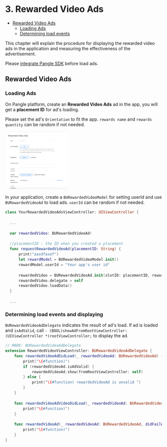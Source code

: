 # 3. Rewarded Video Ads


* [Rewarded Video Ads](#start/reward_ad)
  * [Loading Ads](#start/reward_ad_load)
  * [Determining load events](#start/reward_ad_loadevent)


This chapter will explain the procedure for displaying the rewarded video ads in the application and measuring the effectiveness of the advertisement.

Please [integrate Pangle SDK](1-integrate_en.md) before load ads.


<a name="start/reward_ad"></a>
## Rewarded Video Ads

<a name="start/reward_ad_load"></a>
### Loading Ads

On Pangle platform, create an **Rewarded Video Ads** ad in the app, you will get a **placement ID** for ad's loading.

Please set the ad's `Orientation` to fit the app.
`rewards name` and `rewards quantity` can be random if not needed.



<img src="pics/reward_video_set.png" alt="drawing" width="200"/>


In your application, create a `BURewardedVideoModel` for setting userId and use `BURewardedVideoAd` to load ads.
`userId` can be random if not needed.

```swift
class YourRewardedVideoAdsViewController: UIViewController {

  ...

  var rewardedVideo: BURewardedVideoAd!

  //placementID : the ID when you created a placement
  func requestRewardedVideoAd(placementID: String) {
      print("aasdfasef")
      let rewardModel = BURewardedVideoModel.init()
      rewardModel.userId = "Your app's user id"

      rewardedVideo = BURewardedVideoAd.init(slotID: placementID, rewardedVideoModel: rewardModel)
      rewardedVideo.delegate = self
      rewardedVideo.loadData()
  }

  ...

```

<a name="start/reward_ad_loadevent"></a>
### Determining load events and displaying

`BURewardedVideoAdDelegate` indicates the result of ad's load. If ad is loaded and `isAdValid`, call `- (BOOL)showAdFromRootViewController:(UIViewController *)rootViewController;` to display the ad.

```swift
// MARK: BURewardedVideoAdDelegate
extension RewardedVideoViewController: BURewardedVideoAdDelegate {
    func rewardedVideoAdDidLoad(_ rewardedVideoAd: BURewardedVideoAd) {
        print("\(#function)")
        if (rewardedVideoAd.isAdValid) {
            rewardedVideoAd.show(fromRootViewController: self)
        } else {
            print("\(#function) rewardedVideoAd is unvalid ")
        }
    }

    func rewardedVideoAdVideoDidLoad(_ rewardedVideoAd: BURewardedVideoAd) {
        print("\(#function)")
    }

    func rewardedVideoAd(_ rewardedVideoAd: BURewardedVideoAd, didFailWithError error: Error?) {
        print("\(#function)")
    }
}
```
